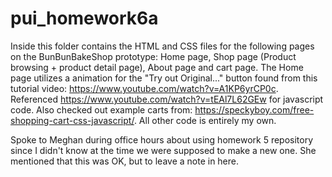 # pui_homework6a

Inside this folder contains the HTML and CSS files for the following pages on the BunBunBakeShop prototype: Home page, Shop page (Product browsing + product detail page), About page and cart page. The Home page utilizes a animation for the "Try out Original..." button found from this tutorial video: https://www.youtube.com/watch?v=A1KP6yrCP0c. Referenced https://www.youtube.com/watch?v=tEAl7L62GEw for javascript code. Also checked out example carts from: https://speckyboy.com/free-shopping-cart-css-javascript/. All other code is entirely my own.

Spoke to Meghan during office hours about using homework 5 repository since I didn't know at the time we were supposed to make a new one. She mentioned that this was OK, but to leave a note in here.